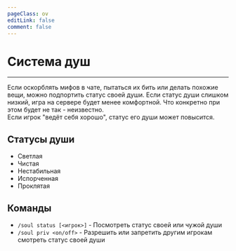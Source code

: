 ```yaml
---
pageClass: ov
editLink: false
comment: false
---
```


# Система душ
<hr>

Если оскорблять мифов в чате, пытаться их бить или делать похожие вещи, можно подпортить статус своей души. Если статус души слишком низкий, игра на сервере будет менее комфортной. Что конкретно при этом будет не так - неизвестно.<br>
Если игрок "ведёт себя хорошо", статус его души может повысится.

## Статусы души
- Светлая <Badge type="tip" text="10 и выше" />
- Чистая <Badge type="tip" text="От -4 до 9" />
- Нестабильная <Badge type="warning" text="От -5 до -9" />
- Испорченная <Badge type="danger" text="От -10 до -24" />
- Проклятая <Badge type="danger" text="Меньше -25" />

## Команды
- `/soul status [<игрок>]` - Посмотреть статус своей или чужой души
- `/soul priv <on/off>` - Разрешить или запретить другим игрокам смотреть статус своей души
